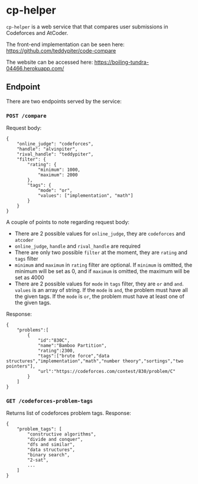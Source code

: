 # cp-helper

`cp-helper` is a web service that that compares user submissions in Codeforces and AtCoder.

The front-end implementation can be seen here: https://github.com/teddypiter/code-compare

The website can be accessed here: https://boiling-tundra-04466.herokuapp.com/

## Endpoint

There are two endpoints served by the service:

### `POST /compare`

Request body:
```
{
    "online_judge": "codeforces",
    "handle": "alvinpiter",
    "rival_handle": "teddypiter",
    "filter": {
        "rating": {
            "minimum": 1000,
            "maximum": 2000
        },
        "tags": {
            "mode": "or",
            "values": ["implementation", "math"]
        }
    }
}
```

A couple of points to note regarding request body:
* There are 2 possible values for `online_judge`, they are `codeforces` and `atcoder`
* `online_judge`, `handle` and `rival_handle` are required
* There are only two possible `filter` at the moment, they are `rating` and `tags` filter
* `minimum` and `maximum` in `rating` filter are optional. If `minimum` is omitted, the minimum will be set as 0, and if `maximum` is omitted, the maximum will be set as 4000
* There are 2 possible values for `mode` in `tags` filter, they are `or` and `and`. `values` is an array of string. If the `mode` is `and`, the problem must have all the given tags. If the `mode` is `or`, the problem must have at least one of the given tags.

Response:
```
{
    "problems":[
        {
            "id":"830C",
            "name":"Bamboo Partition",
            "rating":2300,
            "tags":["brute force","data structures","implementation","math","number theory","sortings","two pointers"],
            "url":"https://codeforces.com/contest/830/problem/C"
        }
    ]
}
```

### `GET /codeforces-problem-tags`

Returns list of codeforces problem tags.
Response:
```
{
    "problem_tags": [
        "constructive algorithms",
        "divide and conquer",
        "dfs and similar",
        "data structures",
        "binary search",
        "2-sat",
        ...
    ]
}
```
